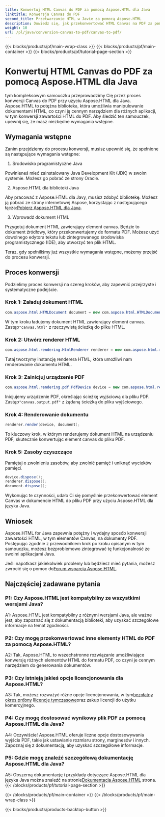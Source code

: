 ```yaml
---
title: Konwertuj HTML Canvas do PDF za pomocą Aspose.HTML dla Java
linktitle: Konwersja Canvas do PDF
second_title: Przetwarzanie HTML w Javie za pomocą Aspose.HTML
description: Dowiedz się, jak przekonwertować HTML Canvas na PDF za pomocą Aspose.HTML dla Java, korzystając z tego przewodnika krok po kroku.
weight: 10
url: /pl/java/conversion-canvas-to-pdf/canvas-to-pdf/
---
```


{{< blocks/products/pf/main-wrap-class >}}
{{< blocks/products/pf/main-container >}}
{{< blocks/products/pf/tutorial-page-section >}}

# Konwertuj HTML Canvas do PDF za pomocą Aspose.HTML dla Java

tym kompleksowym samouczku przeprowadzimy Cię przez proces konwersji Canvas do PDF przy użyciu Aspose.HTML dla Java. Aspose.HTML to potężna biblioteka, która umożliwia manipulowanie dokumentami HTML, co czyni ją cennym narzędziem dla różnych aplikacji, w tym konwersji zawartości HTML do PDF. Aby śledzić ten samouczek, upewnij się, że masz niezbędne wymagania wstępne.

## Wymagania wstępne

Zanim przejdziemy do procesu konwersji, musisz upewnić się, że spełnione są następujące wymagania wstępne:

1. Środowisko programistyczne Java

Powinieneś mieć zainstalowany Java Development Kit (JDK) w swoim systemie. Możesz go pobrać ze strony Oracle.

2. Aspose.HTML dla biblioteki Java

 Aby pracować z Aspose.HTML dla Javy, musisz zdobyć bibliotekę. Możesz ją pobrać ze strony internetowej Aspose, korzystając z następującego łącza:[Pobierz Aspose.HTML dla Java](https://releases.aspose.com/html/java/).

3. Wprowadź dokument HTML

Przygotuj dokument HTML zawierający element canvas. Będzie to dokument źródłowy, który przekonwertujemy do formatu PDF. Możesz użyć dowolnego edytora tekstu lub zintegrowanego środowiska programistycznego (IDE), aby utworzyć ten plik HTML.

Teraz, gdy spełniliśmy już wszystkie wymagania wstępne, możemy przejść do procesu konwersji.

## Proces konwersji

Podzielimy proces konwersji na szereg kroków, aby zapewnić przejrzyste i systematyczne podejście.

### Krok 1: Załaduj dokument HTML

```java
com.aspose.html.HTMLDocument document = new com.aspose.html.HTMLDocument(Resources.input("canvas.html"));
```

 W tym kroku ładujemy dokument HTML zawierający element canvas. Zastąp`"canvas.html"` z rzeczywistą ścieżką do pliku HTML.

### Krok 2: Utwórz renderer HTML

```java
com.aspose.html.rendering.HtmlRenderer renderer = new com.aspose.html.rendering.HtmlRenderer();
```

Tutaj tworzymy instancję renderera HTML, która umożliwi nam renderowanie dokumentu HTML.

### Krok 3: Zainicjuj urządzenie PDF

```java
com.aspose.html.rendering.pdf.PdfDevice device = new com.aspose.html.rendering.pdf.PdfDevice(Resources.output("canvas.output.pdf"));
```

 Inicjujemy urządzenie PDF, określając ścieżkę wyjściową dla pliku PDF. Zastąp`"canvas.output.pdf"` z żądaną ścieżką do pliku wyjściowego.

### Krok 4: Renderowanie dokumentu

```java
renderer.render(device, document);
```

To kluczowy krok, w którym renderujemy dokument HTML na urządzeniu PDF, skutecznie konwertując element canvas do pliku PDF.

### Krok 5: Zasoby czyszczące

Pamiętaj o zwolnieniu zasobów, aby zwolnić pamięć i uniknąć wycieków pamięci.

```java
device.dispose();
renderer.dispose();
document.dispose();
```

Wykonując te czynności, udało Ci się pomyślnie przekonwertować element Canvas w dokumencie HTML do pliku PDF przy użyciu Aspose.HTML dla języka Java.

## Wniosek

Aspose.HTML for Java zapewnia potężny i wydajny sposób konwersji zawartości HTML, w tym elementów Canvas, na dokumenty PDF. Postępując zgodnie z przewodnikiem krok po kroku opisanym w tym samouczku, możesz bezproblemowo zintegrować tę funkcjonalność ze swoimi aplikacjami Java.

 Jeśli napotkasz jakiekolwiek problemy lub będziesz mieć pytania, możesz zwrócić się o pomoc do[Forum wsparcia Aspose.HTML](https://forum.aspose.com/).

## Najczęściej zadawane pytania

### P1: Czy Aspose.HTML jest kompatybilny ze wszystkimi wersjami Java?

A1: Aspose.HTML jest kompatybilny z różnymi wersjami Java, ale ważne jest, aby zapoznać się z dokumentacją biblioteki, aby uzyskać szczegółowe informacje na temat zgodności.

### P2: Czy mogę przekonwertować inne elementy HTML do PDF za pomocą Aspose.HTML?

A2: Tak, Aspose.HTML to wszechstronne rozwiązanie umożliwiające konwersję różnych elementów HTML do formatu PDF, co czyni je cennym narzędziem do generowania dokumentów.

### P3: Czy istnieją jakieś opcje licencjonowania dla Aspose.HTML?

 A3: Tak, możesz rozważyć różne opcje licencjonowania, w tym[bezpłatny okres próbny](https://releases.aspose.com/) I[licencje tymczasowe](https://purchase.aspose.com/temporary-license/)oraz zakup licencji do użytku komercyjnego.

### P4: Czy mogę dostosować wynikowy plik PDF za pomocą Aspose.HTML dla Java?

A4: Oczywiście! Aspose.HTML oferuje liczne opcje dostosowywania wyjścia PDF, takie jak ustawianie rozmiaru strony, marginesów i innych. Zapoznaj się z dokumentacją, aby uzyskać szczegółowe informacje.

### P5: Gdzie mogę znaleźć szczegółową dokumentację Aspose.HTML dla Java?

 A5: Obszerną dokumentację i przykłady dotyczące Aspose.HTML dla języka Java można znaleźć na stronie[Dokumentacja Aspose.HTML](https://reference.aspose.com/html/java/) strona.
{{< /blocks/products/pf/tutorial-page-section >}}

{{< /blocks/products/pf/main-container >}}
{{< /blocks/products/pf/main-wrap-class >}}

{{< blocks/products/products-backtop-button >}}
